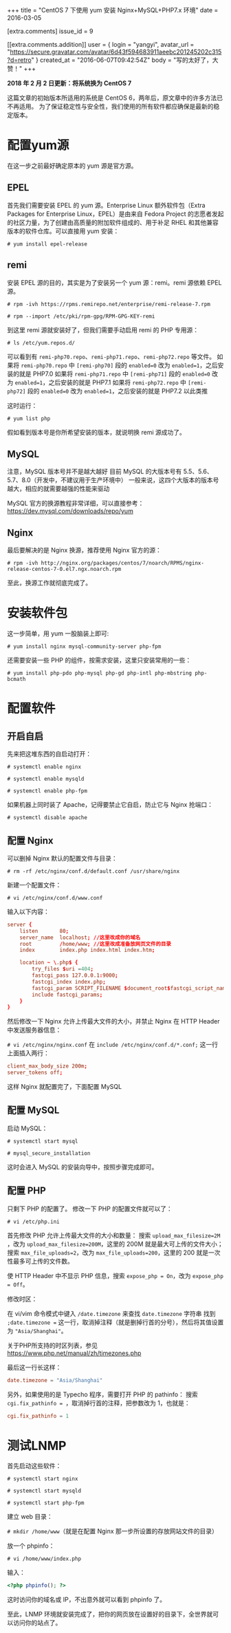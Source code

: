 +++
title = "CentOS 7 下使用 yum 安装 Nginx+MySQL+PHP7.x 环境"
date = 2016-03-05

[extra.comments]
issue_id = 9

[[extra.comments.addition]]
user = { login = "yangyi", avatar_url = "https://secure.gravatar.com/avatar/6d43f594683911aeebc201245202c315?d=retro" }
created_at = "2016-06-07T09:42:54Z"
body = "写的太好了，大赞！"
+++

**2018 年 2 月 2 日更新：将系统换为 CentOS 7**

这篇文章的初始版本所适用的系统是 CentOS 6，两年后，原文章中的许多方法已不再适用。
为了保证稳定性与安全性，我们使用的所有软件都应确保是最新的稳定版本。

<!--more-->

# 配置yum源

在这一步之前最好确定原本的 yum 源是官方源。

## EPEL

首先我们需要安装 EPEL 的 yum 源。Enterprise Linux 额外软件包（Extra Packages for Enterprise Linux，EPEL）是由来自 Fedora Project 的志愿者发起的社区力量，为了创建由高质量的附加软件组成的、用于补足 RHEL 和其他兼容版本的软件仓库。可以直接用 yum 安装：

`# yum install epel-release`

## remi

安装 EPEL 源的目的，其实是为了安装另一个 yum 源：remi。remi 源依赖 EPEL 源。

`# rpm -ivh https://rpms.remirepo.net/enterprise/remi-release-7.rpm`

`# rpm --import /etc/pki/rpm-gpg/RPM-GPG-KEY-remi`

到这里 remi 源就安装好了，但我们需要手动启用 remi 的 PHP 专用源：

`# ls /etc/yum.repos.d/`

可以看到有 `remi-php70.repo`、`remi-php71.repo`、`remi-php72.repo` 等文件。
如果将 `remi-php70.repo` 中 `[remi-php70]` 段的 `enabled=0` 改为 `enabled=1`，之后安装的就是 PHP7.0
如果将 `remi-php71.repo` 中 `[remi-php71]` 段的 `enabled=0` 改为 `enabled=1`，之后安装的就是 PHP7.1
如果将 `remi-php72.repo` 中 `[remi-php72]` 段的 `enabled=0` 改为 `enabled=1`，之后安装的就是 PHP7.2
以此类推

这时运行：

`# yum list php`

假如看到版本号是你所希望安装的版本，就说明换 remi 源成功了。

## MySQL
注意，MySQL 版本号并不是越大越好
目前 MySQL 的大版本号有 5.5、5.6、5.7、8.0（开发中，不建议用于生产环境中）
一般来说，这四个大版本的版本号越大，相应的就需要越强的性能来驱动

MySQL 官方的换源教程非常详细，可以直接参考：
<https://dev.mysql.com/downloads/repo/yum>

## Nginx

最后要解决的是 Nginx 换源，推荐使用 Nginx 官方的源：

`# rpm -ivh http://nginx.org/packages/centos/7/noarch/RPMS/nginx-release-centos-7-0.el7.ngx.noarch.rpm`

至此，换源工作就彻底完成了。

# 安装软件包

这一步简单，用 yum 一股脑装上即可:

`# yum install nginx mysql-community-server php-fpm`

还需要安装一些 PHP 的组件，按需求安装，这里只安装常用的一些：

`# yum install php-pdo php-mysql php-gd php-intl php-mbstring php-bcmath`

# 配置软件

## 开启自启

先来把这堆东西的自启动打开：

`# systemctl enable nginx`

`# systemctl enable mysqld`

`# systemctl enable php-fpm`

如果机器上同时装了 Apache，记得要禁止它自启，防止它与 Nginx 抢端口：

`# systemctl disable apache`

## 配置 Nginx

可以删掉 Nginx 默认的配置文件与目录：

`# rm -rf /etc/nginx/conf.d/default.conf /usr/share/nginx`

新建一个配置文件：

`# vi /etc/nginx/conf.d/www.conf`

输入以下内容：

```conf
server {
    listen       80;
    server_name  localhost; //这里改成你的域名
    root         /home/www; //这里改成准备放网页文件的目录
    index        index.php index.html index.htm;

    location ~ \.php$ {
        try_files $uri =404;
        fastcgi_pass 127.0.0.1:9000;
        fastcgi_index index.php;
        fastcgi_param SCRIPT_FILENAME $document_root$fastcgi_script_name;
        include fastcgi_params;
    }
}
```

然后修改一下 Nginx 允许上传最大文件的大小，并禁止 Nginx 在 HTTP Header 中发送服务器信息：

`# vi /etc/nginx/nginx.conf`
在 `include /etc/nginx/conf.d/*.conf;` 这一行上面插入两行：

```conf
client_max_body_size 200m;
server_tokens off;
```

这样 Nginx 就配置完了，下面配置 MySQL

## 配置 MySQL

启动 MySQL：

`# systemctl start mysql`

`# mysql_secure_installation`

这时会进入 MySQL 的安装向导中，按照步骤完成即可。

## 配置 PHP

只剩下 PHP 的配置了。
修改一下 PHP 的配置文件就可以了：

`# vi /etc/php.ini`

首先修改 PHP 允许上传最大文件的大小和数量：
搜索 `upload_max_filesize=2M` ，改为 `upload_max_filesize=200M`，这里的 200M 就是最大可上传的文件大小；
搜索 `max_file_uploads=2`，改为 `max_file_uploads=200`，这里的 200 就是一次性最多可上传的文件数。

使 HTTP Header 中不显示 PHP 信息，搜索 `expose_php = On`，改为 `expose_php = Off`。

修改时区：

在 vi/vim 命令模式中键入 `/date.timezone` 来查找 `date.timezone` 字符串
找到 `;date.timezone =` 这一行，取消掉注释（就是删掉行首的分号），然后将其值设置为 `"Asia/Shanghai"`。

关于PHP所支持的时区列表，参见 <https://www.php.net/manual/zh/timezones.php>

最后这一行长这样：

```conf
date.timezone = "Asia/Shanghai"
```

另外，如果使用的是 Typecho 程序，需要打开 PHP 的 pathinfo：
搜索 `cgi.fix_pathinfo = `，取消掉行首的注释，把参数改为 1，也就是：

```conf
cgi.fix_pathinfo = 1
```

# 测试LNMP

首先启动这些软件：

`# systemctl start nginx`

`# systemctl start mysqld`

`# systemctl start php-fpm`

建立 web 目录：

`# mkdir /home/www`（就是在配置 Nginx 那一步所设置的存放网站文件的目录）

放一个 phpinfo：

`# vi /home/www/index.php`

输入：

```php
<?php phpinfo(); ?>
```

这时访问你的域名或 IP，不出意外就可以看到 phpinfo 了。

至此，LNMP 环境就安装完成了，把你的网页放在设置好的目录下，全世界就可以访问你的站点了。
